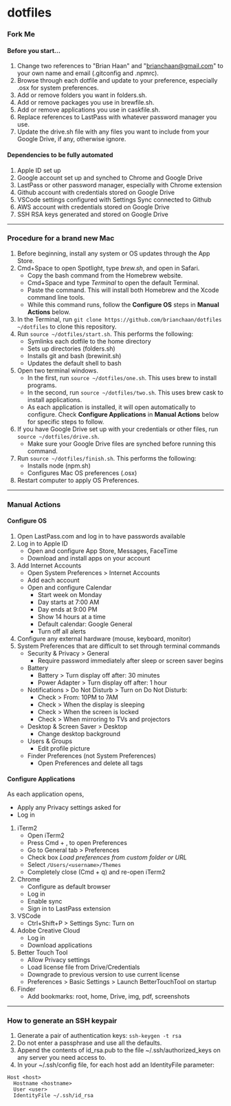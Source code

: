 # dotfiles

### Fork Me

#### Before you start...

1. Change two references to "Brian Haan" and "brianchaan@gmail.com" to your own name and email (.gitconfig and .npmrc).
1. Browse through each dotfile and update to your preference, especially .osx for system preferences.
1. Add or remove folders you want in folders.sh.
1. Add or remove packages you use in brewfile.sh.
1. Add or remove applications you use in caskfile.sh.
1. Replace references to LastPass with whatever password manager you use.
1. Update the drive.sh file with any files you want to include from your Google Drive, if any, otherwise ignore.

#### Dependencies to be fully automated

1. Apple ID set up
1. Google account set up and synched to Chrome and Google Drive
1. LastPass or other password manager, especially with Chrome extension
1. Github account with credentials stored on Google Drive
1. VSCode settings configured with Settings Sync connected to Github
1. AWS account with credentials stored on Google Drive
1. SSH RSA keys generated and stored on Google Drive

---

### Procedure for a brand new Mac

1. Before beginning, install any system or OS updates through the App Store.
1. Cmd+Space to open Spotlight, type *brew.sh*, and open in Safari.
    - Copy the bash command from the Homebrew website.
    - Cmd+Space and type *Terminal* to open the default Terminal.
    - Paste the command. This will install both Homebrew and the Xcode command line tools.
    - While this command runs, follow the **Configure OS** steps in **Manual Actions** below.
1. In the Terminal, run ```git clone https://github.com/brianchaan/dotfiles ~/dotfiles``` to clone this repository.
1. Run ```source ~/dotfiles/start.sh```. This performs the following:
    - Symlinks each dotfile to the home directory
    - Sets up directories (folders.sh)
    - Installs git and bash (brewinit.sh)
    - Updates the default shell to bash
1. Open two terminal windows.
    - In the first, run ```source ~/dotfiles/one.sh```. This uses brew to install programs.
    - In the second, run ```source ~/dotfiles/two.sh```. This uses brew cask to install applications.
    - As each application is installed, it will open automatically to configure. Check **Configure Applications** in **Manual Actions** below for specific steps to follow.
1. If you have Google Drive set up with your credentials or other files, run ```source ~/dotfiles/drive.sh```.
    - Make sure your Google Drive files are synched before running this command.
1. Run ```source ~/dotfiles/finish.sh```. This performs the following:
    - Installs node (npm.sh)
    - Configures Mac OS preferences (.osx)
1. Restart computer to apply OS Preferences.


---

### Manual Actions

#### Configure OS

1. Open LastPass.com and log in to have passwords available
1. Log in to Apple ID
    - Open and configure App Store, Messages, FaceTime
    - Download and install apps on your account
1. Add Internet Accounts
    - Open System Preferences > Internet Accounts
    - Add each account
    - Open and configure Calendar
        - Start week on Monday
        - Day starts at 7:00 AM
        - Day ends at 9:00 PM
        - Show 14 hours at a time
        - Default calendar: Google General
        - Turn off all alerts
1. Configure any external hardware (mouse, keyboard, monitor)
1. System Preferences that are difficult to set through terminal commands
    - Security & Privacy > General
        - Require password immediately after sleep or screen saver begins
    - Battery
        - Battery > Turn display off after: 30 minutes
        - Power Adapter > Turn display off after: 1 hour
    - Notifications > Do Not Disturb > Turn on Do Not Disturb:
        - Check > From: 10PM to 7AM
        - Check > When the display is sleeping
        - Check > When the screen is locked
        - Check > When mirroring to TVs and projectors
    - Desktop & Screen Saver > Desktop
        - Change desktop background
    - Users & Groups
        - Edit profile picture
    - Finder Preferences (not System Preferences)
        - Open Preferences and delete all tags


#### Configure Applications

As each application opens,

- Apply any Privacy settings asked for
- Log in

1. iTerm2
    - Open iTerm2
    - Press Cmd + , to open Preferences
    - Go to General tab > Preferences
    - Check box *Load preferences from custom folder or URL*
    - Select ```/Users/<username>/Themes```
    - Completely close (Cmd + q) and re-open iTerm2
1. Chrome
    - Configure as default browser
    - Log in
    - Enable sync
    - Sign in to LastPass extension
1. VSCode
    - Ctrl+Shift+P > Settings Sync: Turn on
1. Adobe Creative Cloud
    - Log in
    - Download applications
1. Better Touch Tool
    - Allow Privacy settings
    - Load license file from Drive/Credentials
    - Downgrade to previous version to use current license
    - Preferences > Basic Settings > Launch BetterTouchTool on startup
1. Finder
    - Add bookmarks: root, home, Drive, img, pdf, screenshots

---

### How to generate an SSH keypair

1. Generate a pair of authentication keys: `ssh-keygen -t rsa`
1. Do not enter a passphrase and use all the defaults.
1. Append the contents of id_rsa.pub to the file ~/.ssh/authorized_keys on any server you need access to.
1. In your ~/.ssh/config file, for each host add an IdentityFile parameter:

```
Host <host>
  Hostname <hostname>
  User <user>
  IdentityFile ~/.ssh/id_rsa
```